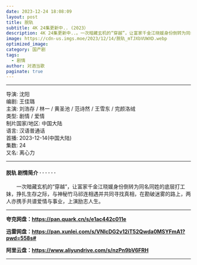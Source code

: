 ```yaml
---
date: 2023-12-24 18:08:09
layout: post
title: 脱轨
subtitle: 4K 24集更新中.. (2023）
description: 4K 24集更新中..。一次暗藏玄机的“穿越”，让富家千金江晓媛身份倒转为同名同姓的底层打工妹，挣扎生存之际，与神秘竹马祁连相遇并共同寻找真相，在勘破迷雾的路上，两人亦携手共谱爱情与事业，上演励志人生...
image: https://cdn-us.imgs.moe/2023/12/14/脱轨_mTJXbVUWXD.webp
optimized_image: 
category: 国产剧
tags:
  - 剧情
author: 对酒当歌
paginate: true
---
```


---

导演: 沈阳  
编剧: 王佳璐  
主演: 刘浩存 / 林一 / 黄圣池 / 范诗然 / 王雪东 / 完颜洛绒  
类型: 剧情 / 爱情  
制片国家/地区: 中国大陆  
语言: 汉语普通话  
首播: 2023-12-14(中国大陆)  
集数: 24  
又名: 离心力  

---

#### 脱轨 剧情简介 · · · · · ·

　　一次暗藏玄机的“穿越”，让富家千金江晓媛身份倒转为同名同姓的底层打工妹，挣扎生存之际，与神秘竹马祁连相遇并共同寻找真相，在勘破迷雾的路上，两人亦携手共谱爱情与事业，上演励志人生。

---

**夸克网盘：<https://pan.quark.cn/s/e1ac442c011e>**

**迅雷网盘：<https://pan.xunlei.com/s/VNlcDG2v12iT52Qwda0MSYFmA1?pwd=558s#>**

**阿里云盘：<https://www.aliyundrive.com/s/nzPn9bV6FRH>**

---
